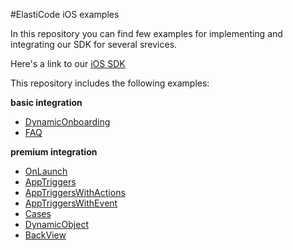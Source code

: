 #ElastiCode iOS examples

In this repository you can find few examples for implementing and integrating our SDK for several srevices.  


Here's a link to our [iOS SDK](https://mc.elasticode.com/SDK.php)  
 
This repository includes the following examples:  
 
**basic integration**  
 - [DynamicOnboarding](https://github.com/elasticode-source/examples-iOS/tree/master/DynamicOnboarding)  
 - [FAQ](https://github.com/elasticode-source/examples-iOS/tree/master/FAQ)  
 
**premium integration**  
 - [OnLaunch](https://github.com/elasticode-source/examples-iOS/tree/master/OnLaunch)   
 - [AppTriggers](https://github.com/elasticode-source/examples-iOS/tree/master/appTriggers)  
 - [AppTriggersWithActions](https://github.com/elasticode-source/examples-iOS/tree/master/AppTriggerWithActions)  
 - [AppTriggersWithEvent](https://github.com/elasticode-source/examples-iOS/tree/master/AppTriggerWithEvent)  
 - [Cases](https://github.com/elasticode-source/examples-iOS/tree/master/Cases)  
 - [DynamicObject](https://github.com/elasticode-source/examples-iOS/tree/master/DynamicObject)  
 - [BackView](https://github.com/elasticode-source/examples-iOS/tree/master/BackView)  
